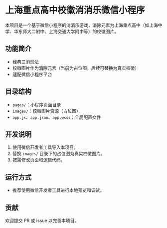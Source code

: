 # 上海重点高中校徽消消乐微信小程序

本项目是一个基于微信小程序的消消乐游戏，消除元素为上海重点高中（如上海中学、华东师大二附中、上海交通大学附中等）的校徽图片。

## 功能简介
- 经典三消玩法
- 校徽图片作为消除元素（当前为占位图，后续可替换为真实校徽）
- 适配微信小程序平台

## 目录结构
- `pages/`：小程序页面目录
- `images/`：校徽图片资源（占位图）
- `app.js`、`app.json`、`app.wxss`：全局配置文件

## 开发说明
1. 使用微信开发者工具导入本项目。
2. 替换 `images/` 目录下的占位图为真实校徽图片。
3. 按需修改页面和逻辑代码。

## 运行方式
- 推荐使用微信开发者工具进行本地预览和调试。

## 贡献
欢迎提交 PR 或 issue 以完善本项目。
